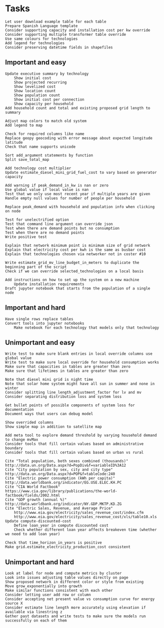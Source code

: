 # Tasks

    Let user download example table for each table
    Prepare Spanish Language template
    Consider supporting capacity and installation cost per kw override
    Consider supporting multiple transformer table override
    Use same colours for technologies
    Add legend for technologies
    Consider preserving datetime fields in shapefiles

## Important and easy

    Update executive summary by technology
        Show initial cost
        Show projected recurring
        Show levelized cost
        Show location count
        Show population count
        Show initial cost per connection
        Show capacity per household
    Add household count and total and existing proposed grid length to summary

    Adjust map colors to match old system
    Add legend to map

    Check for required columns like name
    Replace geopy geocoding with error message about expected longitude latitude
    Check that name supports unicode

    Sort add_argument statements by function
    Split save_total_map

    Add technology cost multiplier
    Update estimate_diesel_mini_grid_fuel_cost to vary based on generator capacity

    Add warning if peak_demand_in_kw is nan or zero
    Use global value if local value is nan
    Test that we only use most recent year if multiple years are given
    Handle empty null values for number of people per household

    Replace peak_demand with household and population info when clicking on node

    Test for unelectrified option
    Test that command line argument can override json
    Test when there are demand points but no consumption
    Test when there are no demand points
    Write positive test

    Explain that network minimum point is minimum size of grid network
    Explain that electricity cost per kwh is the same as busbar cost
    Explain that technologies chosen via networker not in coster #10

    Write estimate_grid_mv_line_budget_in_meters to duplicate the beginning part of the script
    Check if we can override selected_technologies on a local basis

    Add instructions on how to set up the system on a new machine
        Update installation requirements
    Draft jupyter notebook that starts from the population of a single node

## Important and hard

    Have single rows replace tables
    Convert tools into jupyter notebooks
        Make notebook for each technology that models only that technology

## Unimportant and easy

    Write test to make sure blank entries in local override columns use global value
    Write test to make sure local override for household consumption works
    Make sure that capacities in tables are greater than zero
    Make sure that lifetimes in tables are greater than zero

    Note that diesel mini grid is night time
    Note that solar home system might have all sun in summer and none in winter
    Consider splitting line_length_adjustment_factor for lv and mv
    Consider separating distribution loss and system loss

    Get bullet points of possible components of system loss for documentation
    Document ways that users can debug model

    Show overrided columns
    Show simple map in addition to satellite map

    Add meta tool to explore demand threshold by varying household demand to change mvMax
    Consider tools that fill certain values based on administrative boundary
    Consider tools that fill certain values based on urban vs rural

    Cite "Total population, both sexes combined (thousands)" http://data.un.org/Data.aspx?d=PopDiv&f=variableID%3A12
    Cite "City population by sex, city and city type" http://data.un.org/Data.aspx?d=POP&f=tableCode:240
    Cite "Electric power consumption (kWh per capita)" http://data.worldbank.org/indicator/EG.USE.ELEC.KH.PC
    Cite "CIA World Factbook" https://www.cia.gov/library/publications/the-world-factbook/fields/2002.html
    Cite "GDP growth (annual %)" http://data.worldbank.org/indicator/NY.GDP.MKTP.KD.ZG
    Cite "Electric Sales, Revenue, and Average Price"
        http://www.eia.gov/electricity/sales_revenue_cost/index.cfm
        http://www.eia.gov/electricity/sales_revenue_cost/xls/table10.xls
    Update compute-discounted-cost
        Define loan_year in compute discounted cost
        Check whether different loan year affects breakeven time (whether we need to add loan year)

    Check that time_horizon_in_years is positive
    Make grid.estimate_electricity_production_cost consistent

## Unimportant and hard

    Look at label for node and compute metrics by cluster
    Look into issues adjusting table values directly on page
    Show proposed network in different color or style from existing
    Move grow_exponentially into growth
    Make similar functions consistent with each other
    Consider letting user add row or column
    Consider accepting net present value vs consumption curve for energy source X
    Consider estimate line length more accurately using elevation if available via linestring z
    Gather past datasets and write tests to make sure the models run successfully on each of them
